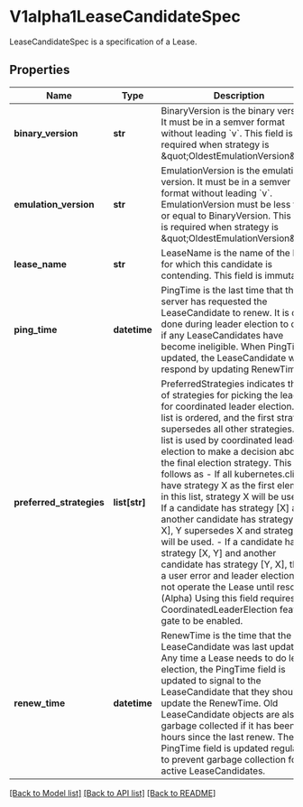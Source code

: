 # V1alpha1LeaseCandidateSpec

LeaseCandidateSpec is a specification of a Lease.
## Properties
Name | Type | Description | Notes
------------ | ------------- | ------------- | -------------
**binary_version** | **str** | BinaryVersion is the binary version. It must be in a semver format without leading &#x60;v&#x60;. This field is required when strategy is \&quot;OldestEmulationVersion\&quot; | [optional] 
**emulation_version** | **str** | EmulationVersion is the emulation version. It must be in a semver format without leading &#x60;v&#x60;. EmulationVersion must be less than or equal to BinaryVersion. This field is required when strategy is \&quot;OldestEmulationVersion\&quot; | [optional] 
**lease_name** | **str** | LeaseName is the name of the lease for which this candidate is contending. This field is immutable. | 
**ping_time** | **datetime** | PingTime is the last time that the server has requested the LeaseCandidate to renew. It is only done during leader election to check if any LeaseCandidates have become ineligible. When PingTime is updated, the LeaseCandidate will respond by updating RenewTime. | [optional] 
**preferred_strategies** | **list[str]** | PreferredStrategies indicates the list of strategies for picking the leader for coordinated leader election. The list is ordered, and the first strategy supersedes all other strategies. The list is used by coordinated leader election to make a decision about the final election strategy. This follows as - If all kubernetes.clients have strategy X as the first element in this list, strategy X will be used. - If a candidate has strategy [X] and another candidate has strategy [Y, X], Y supersedes X and strategy Y   will be used. - If a candidate has strategy [X, Y] and another candidate has strategy [Y, X], this is a user error and leader   election will not operate the Lease until resolved. (Alpha) Using this field requires the CoordinatedLeaderElection feature gate to be enabled. | 
**renew_time** | **datetime** | RenewTime is the time that the LeaseCandidate was last updated. Any time a Lease needs to do leader election, the PingTime field is updated to signal to the LeaseCandidate that they should update the RenewTime. Old LeaseCandidate objects are also garbage collected if it has been hours since the last renew. The PingTime field is updated regularly to prevent garbage collection for still active LeaseCandidates. | [optional] 

[[Back to Model list]](../README.md#documentation-for-models) [[Back to API list]](../README.md#documentation-for-api-endpoints) [[Back to README]](../README.md)



